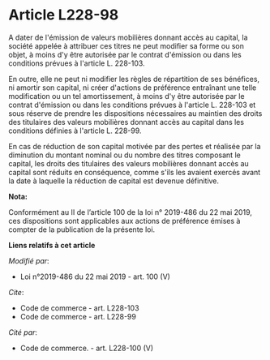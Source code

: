 # Article L228-98

A dater de l'émission de valeurs mobilières donnant accès au capital, la société appelée à attribuer ces titres ne peut
modifier sa forme ou son objet, à moins d'y être autorisée par le contrat d'émission ou dans les conditions prévues à
l'article L. 228-103.

En outre, elle ne peut ni modifier les règles de répartition de ses bénéfices, ni amortir son capital, ni créer d'actions de
préférence entraînant une telle modification ou un tel amortissement, à moins d'y être autorisée par le contrat d'émission ou
dans les conditions prévues à l'article L. 228-103 et sous réserve de prendre les dispositions nécessaires au maintien des
droits des titulaires des valeurs mobilières donnant accès au capital dans les conditions définies à l'article L. 228-99.

En cas de réduction de son capital motivée par des pertes et réalisée par la diminution du montant nominal ou du nombre des
titres composant le capital, les droits des titulaires des valeurs mobilières donnant accès au capital sont réduits en
conséquence, comme s'ils les avaient exercés avant la date à laquelle la réduction de capital est devenue définitive.

**Nota:**

Conformément au II de l’article 100 de la loi n° 2019-486 du 22 mai 2019, ces dispositions sont applicables aux actions de
préférence émises à compter de la publication de la présente loi.

**Liens relatifs à cet article**

_Modifié par_:

  - Loi n°2019-486 du 22 mai 2019 - art. 100 (V)

_Cite_:

  - Code de commerce - art. L228-103
  - Code de commerce - art. L228-99

_Cité par_:

  - Code de commerce. - art. L228-100 (V)
